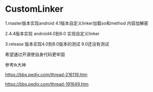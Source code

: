 # CustomLinker
1.master版本实现android 4.1版本自定义linker加载so和method 内容加解密

2.4.4版本实现 android4.0到6.0 实现自定义linker

3.release 版本实现4.0到8.0版本的测试 9.0还没有测试

希望通过开源使自身代码更牢固

参考tk大神

https://bbs.pediy.com/thread-216119.htm

https://bbs.pediy.com/thread-191649.htm
